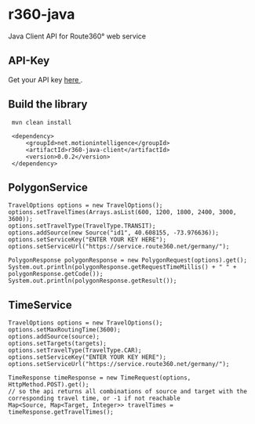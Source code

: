 # r360-java
Java Client API for Route360° web service

## API-Key
Get your API key [here ](https://developers.route360.net/apikey.html).

## Build the library

     mvn clean install
     
     <dependency>
         <groupId>net.motionintelligence</groupId>
         <artifactId>r360-java-client</artifactId>
         <version>0.0.2</version>
     </dependency>

## PolygonService

    TravelOptions options = new TravelOptions();
    options.setTravelTimes(Arrays.asList(600, 1200, 1800, 2400, 3000, 3600));
    options.setTravelType(TravelType.TRANSIT);
    options.addSource(new Source("id1", 40.608155, -73.976636));
    options.setServiceKey("ENTER YOUR KEY HERE");
    options.setServiceUrl("https://service.route360.net/germany/");
		
    PolygonResponse polygonResponse = new PolygonRequest(options).get();
    System.out.println(polygonResponse.getRequestTimeMillis() + " " + polygonResponse.getCode());
    System.out.println(polygonResponse.getResult());
    
## TimeService

    TravelOptions options = new TravelOptions();
    options.setMaxRoutingTime(3600);
    options.addSource(source);
    options.setTargets(targets);
    options.setTravelType(TravelType.CAR);
    options.setServiceKey("ENTER YOUR KEY HERE");
    options.setServiceUrl("https://service.route360.net/germany/");
    
    TimeResponse timeResponse = new TimeRequest(options, HttpMethod.POST).get();
    // so the api returns all combinations of source and target with the corresponding travel time, or -1 if not reachable
    Map<Source, Map<Target, Integer>> travelTimes = timeResponse.getTravelTimes();

